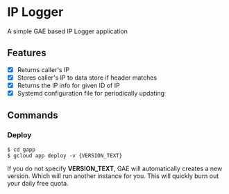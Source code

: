 # IP Logger
A simple GAE based IP Logger application

## Features
- [x] Returns caller's IP
- [x] Stores caller's IP to data store if header matches
- [x] Returns the IP info for given ID of IP
- [x] Systemd configuration file for periodically updating

## Commands
### Deploy
```
$ cd gapp
$ gcloud app deploy -v {VERSION_TEXT}
```
If you do not specify **VERSION_TEXT**, GAE will automatically creates a new version. Which will run another instance for you. This will quickly burn out your daily free quota.
